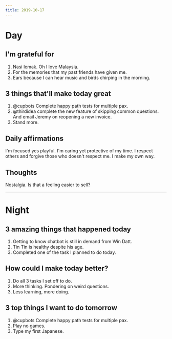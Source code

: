 ```yaml
---
title: 2019-10-17
---
```


# Day

## I'm grateful for
1. Nasi lemak. Oh I love Malaysia. 
2. For the memories that my past friends have given me. 
3. Ears because I can hear music and birds chirping in the morning. 

## 3 things that'll make today great
1. @cupbots Complete happy path tests for multiple pax.  
2. @thirdidea complete the new feature of skipping common questions. And email Jeremy on reopening a new invoice. 
3. Stand more. 

## Daily affirmations

I'm focused yes playful. I'm caring yet protective of my time. I respect others and forgive those who doesn't respect me. I make my own way.

## Thoughts

Nostalgia. Is that a feeling easier to sell? 


***

# Night

## 3 amazing things that happened today
1. Getting to know chatbot is still in demand from Win Datt. 
2. Tin Tin is healthy despite his age.
3. Completed one of the task I planned to do today. 

## How could I make today better?
1. Do all 3 tasks I set off to do. 
2. More thinking. Pondering on weird questions. 
3. Less learning, more doing. 

## 3 top things I want to do tomorrow
1. @cupbots Complete happy path tests for multiple pax.
2. Play no games. 
3. Type my first Japanese. 

